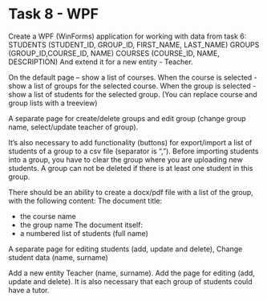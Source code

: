 # Task 8 - WPF

Create a WPF (WinForms) application for working with data from task 6:
STUDENTS (STUDENT_ID, GROUP_ID, FIRST_NAME, LAST_NAME)
GROUPS (GROUP_ID,COURSE_ID, NAME)
COURSES (COURSE_ID, NAME, DESCRIPTION)
And extend it for a new entity - Teacher.

On the default page – show a list of courses. When the course is selected - show a list of groups for the selected course. When the group is selected - show a list of students for the selected group. (You can replace course and group lists with a treeview)

A separate page for create/delete groups and edit group (change group name, select/update teacher of group). 

It’s also necessary to add functionality (buttons) for export/import a list of students of a group to a csv file (separator is “,”). Before importing students into a group, you have to clear the group where you are uploading new students.
A group can not be deleted if there is at least one student in this group.

There should be an ability to create a docx/pdf file with a list of the group, with the following content:
The document title:
- the course name
- the group name
The document itself:
- a numbered list of students (full name)

A separate page for editing students (add, update and delete), Change student data (name, surname)

Add a new entity Teacher (name, surname). Add the page for editing (add, update and delete). It is also necessary that each group of students could have a tutor.
